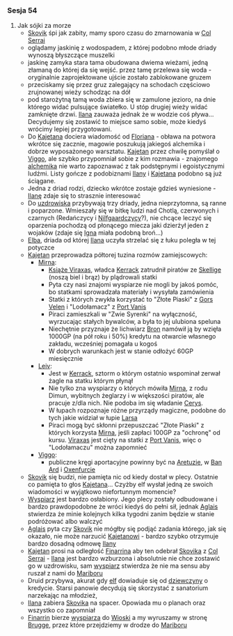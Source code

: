 ### Sesja 54
1. Jak sójki za morze
    - [Skovik](#p_skovik) śpi jak zabity, mamy sporo czasu do zmarnowania w [Col Serrai](#l_col_serrai)
    - oglądamy jaskinię z wodospadem, z której podobno młode driady wynoszą błyszczące muszelki
    - jaskinę zamyka stara tama obudowana dwiema wieżami, jedną złamaną do której da się wejść. przez tamę przelewa się woda - oryginalnie zaprojektowane ujście zostało zablokowane gruzem
    - przeciskamy się przez gruz zalegający na schodach częściowo zrujnowanej wieży schodząc na dół
    - pod starożytną tamą woda zbiera się w zamulone jezioro, na dnie którego widać pulsujące światełko. U stóp drugiej wieży widać zamknięte drzwi. [Ilana](#g_ilana) zauważa jednak że w wodzie coś pływa... Decydujemy się zostawić to miejsce samo sobie, może kiedyś wrócimy lepiej przygotowani.
    - Do [Kajetana](#g_kajetan) dociera wiadomość od [Floriana](#p_florian_z_vicovaro) - obława na potwora wkrótce się zacznie, magowie poszukują jakiegoś alchemika i dobrze wyposażonego warsztatu. [Kajetan](#g_kajetan) przez chwilę pomyślał o [Viggo](#p_viggo_regner), ale szybko przypomniał sobie z kim rozmawia - znajomego [alchemika](#p_viggo_regner) nie warto zapoznawać z tak podstępnymi i egoistycznymi ludźmi. Listy gończe z podobiznami [Ilany](#g_ilana) i [Kajetana](#g_kajetan) podobno są już ściągane.
    - Jedna z driad rodzi, dziecko wkrótce zostaje gdzieś wyniesione - [Ilanę](#g_ilana) zdaje się to strasznie interesować
    - Do [uzdrowiska](#l_col_serrai) przybywają trzy driady, jedna nieprzytomna, są ranne i poparzone. Wmieszały się w bitkę ludzi nad Chotlą, czerwonych i czarnych (Redańczycy i [Nilfgaardczycy](#l_nilfgaard)?), nie chcące leczyć się oparzenia pochodzą od płonącego miecza jaki dzierżył jeden z wojaków (zdaje się [Igna](#p_igna) miała podobną broń...)
    - [Elba](#p_elba), driada od której [Ilana](#g_ilana) uczyła strzelać się z łuku poległa w tej potyczce
    - [Kajetan](#g_kajetan) przeprowadza półtorej tuzina rozmów zamiejscowych:
        - [Mirna](#p_mirna):
            - [Książe Viraxas](#p_ksiaze_viraxas), władca [Kerrack](#l_kerrack) zatrudnił piratów ze [Skellige](#l_wyspy_skellige) (noszą biel i brąz) by plądrowali statki
            - Pyta czy nasi znajomi wyspiarze nie mogli by jakoś pomóc, bo statkami sprowadzała materiały i wysyłała zamówienia
            - Statki z których zwykła korzystać to "Złote Piaski" z [Gors Velen](#l_gors_velen) i "Lodołamacz" z [Port Vanis](#l_port_vanis)
            - Piraci zamieszkali w "Zwie Syrenki" na wyłączność, wyrzucając stałych bywalców, a była to jej ulubiona speluna
            - Niechętnie przyznaje że lichwiarz [Bron](#p_bron) namówił ją by wzięła 1000GP (na pół roku i 50%) kredytu na otwarcie własnego zakładu, wcześniej pomagała u kogoś
            - W dobrych warunkach jest w stanie odłożyć 60GP miesięcznie
        - [Leiv](#p_leiv):
            - Jest w [Kerrack](#l_kerrack), sztorm o którym ostatnio wspominał zerwał żagle na statku którym płynął
            - Nie tylko zna wyspiarzy o których mówiła [Mirna](#p_mirna), z rodu Dimun, wybitnych żeglarzy i w większości piratów, ale pracuje z/dla nich. Nie podoba im się władanie [Cerys](#p_cerys).
            - W łupach rozpoznaje różne przyrządy magiczne, podobne do tych jakie widział w łupie [Larsa](#p_lars)
            - Piraci mogą być skłonni przepuszczać "Złote Piaski" z których korzysta [Mirna](#p_mirna), jeśli zapłaci 100GP za "ochronę" od kursu. [Viraxas](#p_ksiaze_viraxas) jest cięty na statki z [Port Vanis](#l_port_vanis), więc o "Lodołamaczu" można zapomnieć
        - [Viggo](#p_viggo_regner):
            - publiczne kręgi aportacyjne powinny być na [Aretuzie](#l_wyspa_thanedd), w [Ban Ard](#l_ban_ard) i [Oxenfurcie](#l_oxenfurt)
    - [Skovik](#p_skovik) się budzi, nie pamięta nic od kiedy dostał w plecy. Ostatnie co pamięta to głos [Kajetana](#g_kajetan)... Czyżby elf wysłał jedną ze swoich wiadomości w wyjątkowo niefortunnym momencie?
    - [Wyspiarz](#p_skovik) jest bardzo osłabiony. Jego plecy zostały odbudowane i bardzo prawdopodobne że wróci kiedyś do pełni sił, jednak [Aglais](#p_aglais) stwierdza że minie kolejnych kilka tygodni zanim będzie w stanie podróżować albo walczyć
    - [Aglais](#p_aglais) pyta czy [Skovik](#p_skovik) nie mógłby się podjąć zadania którego, jak się okazało, nie może narzucić [Kajetanowi](#g_kajetan) - bardzo szybko otrzymuje bardzo dosadną odmowę [Ilany](#g_ilana)
    - [Kajetan](#g_kajetan) prosi na odległość [Finarrina](#p_druid_finarrin) aby ten odebrał [Skovika](#p_skovik) z [Col Serrai](#l_col_serrai) - [Ilana](#g_ilana) jest bardzo wzburzona i absolutnie nie chce zostawić go w uzdrowisku, sam [wyspiarz](#p_skovik) stwierdza że nie ma sensu aby ruszał z nami do [Mariboru](#l_maribor)
    - Druid przybywa, akurat gdy [elf](#g_kajetan) dowiaduje się od [dziewczyny](#p_mirna) o kredycie. <a title="Starsi Panowie Dwaj">Starsi panowie</a> decydują się skorzystać z sanatorium narzekając na młodzież,
    - [Ilana](#g_ilana) zabiera [Skovika](#p_skovik) na spacer. Opowiada mu o planach oraz wszystko co zapomniał
    - [Finarrin](#p_druid_finarrin) bierze [wyspiarza](#p_skovik) do [Wioski](#l_wioska) a my wyruszamy w stronę [Brugge](#l_m_brugge), przez które przejdziemy w drodze do [Mariboru](#l_maribor)
